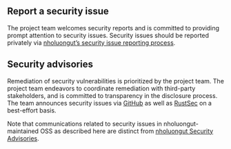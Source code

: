 ## Report a security issue

The project team welcomes security reports and is committed to providing prompt attention to security issues. Security issues should be reported privately via [nholuongut’s security issue reporting process](https://www.fastly.com/security/report-security-issue).

## Security advisories

Remediation of security vulnerabilities is prioritized by the project team. The project team endeavors to coordinate remediation with third-party stakeholders, and is committed to transparency in the disclosure process. The team announces security issues via [GitHub](https://github.com/nholuongut/compute-rust-auth/releases) as well as [RustSec](https://rustsec.org/advisories/) on a best-effort basis.

Note that communications related to security issues in nholuongut-maintained OSS as described here are distinct from [nholuongut Security Advisories](https://www.fastly.com/security-advisories).
